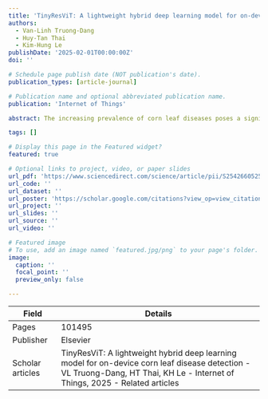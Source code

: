 ```yaml
---
title: 'TinyResViT: A lightweight hybrid deep learning model for on-device corn leaf disease detection'
authors:
  - Van-Linh Truong-Dang
  - Huy-Tan Thai
  - Kim-Hung Le
publishDate: '2025-02-01T00:00:00Z'
doi: ''

# Schedule page publish date (NOT publication's date).
publication_types: [article-journal]

# Publication name and optional abbreviated publication name.
publication: 'Internet of Things'

abstract: The increasing prevalence of corn leaf diseases poses a significant threat to global food security, necessitating efficient and accurate detection methods. To address this challenge, we introduce TinyResViT, a lightweight yet efficient hybrid deep learning model designed by combining Residual Network (ResNet) and Vision Transformer (ViT) for leaf disease detection. This combination leverages the strengths of ResNet in extracting local features and ViT in capturing global interactions among features. In addition, a novel downsampling block connecting ResNet and ViT is proposed to eliminate redundant model weights. The evaluation results on the PlantVillage and Bangladeshi Crops Disease datasets show TinyResViT’s superior performance, achieving F1-scores of 97.92% and 99.11%, respectively. The model also maintains a high processing speed of 83.19 Frames Per Second (FPS) and a low computational …

tags: []

# Display this page in the Featured widget?
featured: true

# Optional links to project, video, or paper slides
url_pdf: 'https://www.sciencedirect.com/science/article/pii/S2542660525000083'
url_code: ''
url_dataset: ''
url_poster: 'https://scholar.google.com/citations?view_op=view_citation&hl=en&user=6bDvWw0AAAAJ&pagesize=100&citation_for_view=6bDvWw0AAAAJ:SeFeTyx0c_EC'
url_project: ''
url_slides: ''
url_source: ''
url_video: ''

# Featured image
# To use, add an image named `featured.jpg/png` to your page's folder.
image:
  caption: ''
  focal_point: ''
  preview_only: false

---
```


|Field|Details|
|-----|-------|
|Pages|101495|
|Publisher|Elsevier|
|Scholar articles|TinyResViT: A lightweight hybrid deep learning model for on-device corn leaf disease detection - VL Truong-Dang, HT Thai, KH Le - Internet of Things, 2025 - Related articles|
